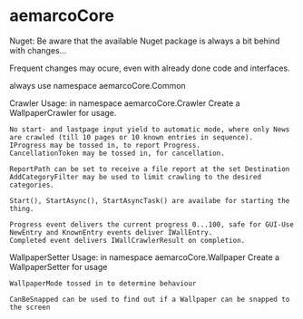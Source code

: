 # aemarcoCore

Nuget: Be aware that the available Nuget package is always a bit behind with changes...

Frequent changes may ocure, even with already done code and interfaces.

always use namespace aemarcoCore.Common

Crawler Usage:
in namespace aemarcoCore.Crawler
Create a WallpaperCrawler for usage.

	No start- and lastpage input yield to automatic mode, where only News are crawled (till 10 pages or 10 known entries in sequence).
	IProgress may be tossed in, to report Progress.
	CancellationToken may be tossed in, for cancellation.

	ReportPath can be set to receive a file report at the set Destination
	AddCategoryFilter may be used to limit crawling to the desired categories.

	Start(), StartAsync(), StartAsyncTask() are availabe for starting the thing.

	Progress event delivers the current progress 0...100, safe for GUI-Use
	NewEntry and KnownEntry events deliver IWallEntry.
	Completed event delivers IWallCrawlerResult on completion.
	

WallpaperSetter Usage:
in namespace aemarcoCore.Wallpaper
Create a WallpaperSetter for usage

	WallpaperMode tossed in to determine behaviour

	CanBeSnapped can be used to find out if a Wallpaper can be snapped to the screen

	

